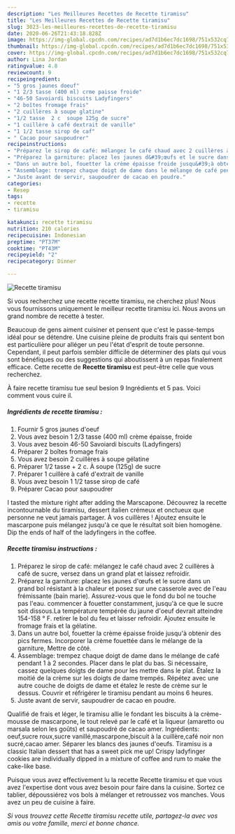 ```yaml
---
description: "Les Meilleures Recettes de Recette tiramisu"
title: "Les Meilleures Recettes de Recette tiramisu"
slug: 3023-les-meilleures-recettes-de-recette-tiramisu
date: 2020-06-26T21:43:18.828Z
image: https://img-global.cpcdn.com/recipes/ad7d1b6ec7dc1698/751x532cq70/recette-tiramisu-photo-principale-de-la-recette.jpg
thumbnail: https://img-global.cpcdn.com/recipes/ad7d1b6ec7dc1698/751x532cq70/recette-tiramisu-photo-principale-de-la-recette.jpg
cover: https://img-global.cpcdn.com/recipes/ad7d1b6ec7dc1698/751x532cq70/recette-tiramisu-photo-principale-de-la-recette.jpg
author: Lina Jordan
ratingvalue: 4.8
reviewcount: 9
recipeingredient:
- "5 gros jaunes doeuf"
- "1 2/3 tasse (400 ml) crme paisse froide"
- "46-50 Savoiardi biscuits Ladyfingers"
- "2 boîtes fromage frais"
- "2 cuillères à soupe glatine"
- "1/2 tasse  2 c  soupe 125g de sucre"
- "1 cuillère à café dextrait de vanille"
- "1 1/2 tasse sirop de caf"
- " Cacao pour saupoudrer"
recipeinstructions:
- "Préparez le sirop de café: mélangez le café chaud avec 2 cuillères à café de sucre, versez dans un grand plat et laissez refroidir."
- "Préparez la garniture: placez les jaunes d&#39;œufs et le sucre dans un grand bol résistant à la chaleur et posez sur une casserole avec de l&#39;eau frémissante (bain marie). Assurez-vous que le fond du bol ne touche pas l&#39;eau. commencer à fouetter constamment, jusqu&#39;à ce que le sucre soit dissous.La température tempérée du jaune d&#39;oeuf devrait atteindre 154-158 ° F. retirer le bol du feu et laisser refroidir. Ajoutez ensuite le fromage frais et la gélatine."
- "Dans un autre bol, fouetter la crème épaisse froide jusqu&#39;à obtenir des pics fermes. Incorporer la crème fouettée dans le mélange de la garniture, Mettre de côté."
- "Assemblage: trempez chaque doigt de dame dans le mélange de café pendant 1 à 2 secondes. Placer dans le plat du bas. Si nécessaire, cassez quelques doigts de dame pour les mettre dans le plat. Étalez la moitié de la crème sur les doigts de dame trempés. Répétez avec une autre couche de doigts de dame et étalez le reste de crème sur le dessus. Couvrir et réfrigérer le tiramisu pendant au moins 6 heures."
- "Juste avant de servir, saupoudrer de cacao en poudre."
categories:
- Resep
tags:
- recette
- tiramisu

katakunci: recette tiramisu 
nutrition: 210 calories
recipecuisine: Indonesian
preptime: "PT37M"
cooktime: "PT43M"
recipeyield: "2"
recipecategory: Dinner

---
```



![Recette tiramisu](https://img-global.cpcdn.com/recipes/ad7d1b6ec7dc1698/751x532cq70/recette-tiramisu-photo-principale-de-la-recette.jpg)

Si vous recherchez une recette recette tiramisu, ne cherchez plus! Nous vous fournissons uniquement le meilleur recette tiramisu ici. Nous avons un grand nombre de recette à tester.

Beaucoup de gens aiment cuisiner et pensent que c'est le passe-temps idéal pour se détendre. Une cuisine pleine de produits frais qui sentent bon est particulière pour alléger un peu l'état d'esprit de toute personne. Cependant, il peut parfois sembler difficile de déterminer des plats qui vous sont bénéfiques ou des suggestions qui aboutissent à un repas finalement efficace. Cette recette de <strong> Recette tiramisu </strong> est peut-être celle que vous recherchez.

<!--inarticleads1-->

À faire recette tiramisu tue seul besion 9 Ingrédients et 5 pas. Voici comment vous cuire il.

##### Ingrédients de recette tiramisu :

1. Fournir 5 gros jaunes d&#39;oeuf
1. Vous avez besoin 1 2/3 tasse (400 ml) crème épaisse, froide
1. Vous avez besoin 46-50 Savoiardi biscuits (Ladyfingers)
1. Préparer 2 boîtes fromage frais
1. Vous avez besoin 2 cuillères à soupe gélatine
1. Préparer 1/2 tasse + 2 c. À soupe (125g) de sucre
1. Préparer 1 cuillère à café d&#39;extrait de vanille
1. Vous avez besoin 1 1/2 tasse sirop de café
1. Préparer  Cacao pour saupoudrer


I tasted the mixture right after adding the Marscapone. Découvrez la recette incontournable du tiramisu, dessert italien crémeux et onctueux que personne ne veut jamais partager. À vos cuillères ! Ajoutez ensuite le mascarpone puis mélangez jusqu&#39;à ce que le résultat soit bien homogène. Dip the ends of half of the ladyfingers in the coffee. 

<!--inarticleads2-->

##### Recette tiramisu instructions :

1. Préparez le sirop de café: mélangez le café chaud avec 2 cuillères à café de sucre, versez dans un grand plat et laissez refroidir.
1. Préparez la garniture: placez les jaunes d&#39;œufs et le sucre dans un grand bol résistant à la chaleur et posez sur une casserole avec de l&#39;eau frémissante (bain marie). Assurez-vous que le fond du bol ne touche pas l&#39;eau. commencer à fouetter constamment, jusqu&#39;à ce que le sucre soit dissous.La température tempérée du jaune d&#39;oeuf devrait atteindre 154-158 ° F. retirer le bol du feu et laisser refroidir. Ajoutez ensuite le fromage frais et la gélatine.
1. Dans un autre bol, fouetter la crème épaisse froide jusqu&#39;à obtenir des pics fermes. Incorporer la crème fouettée dans le mélange de la garniture, Mettre de côté.
1. Assemblage: trempez chaque doigt de dame dans le mélange de café pendant 1 à 2 secondes. Placer dans le plat du bas. Si nécessaire, cassez quelques doigts de dame pour les mettre dans le plat. Étalez la moitié de la crème sur les doigts de dame trempés. Répétez avec une autre couche de doigts de dame et étalez le reste de crème sur le dessus. Couvrir et réfrigérer le tiramisu pendant au moins 6 heures.
1. Juste avant de servir, saupoudrer de cacao en poudre.


Qualifié de frais et léger, le tiramisu allie le fondant les biscuits à la crème-mousse de mascarpone, le tout relevé par le café et la liqueur (amaretto ou marsala selon les goûts) et saupoudré de cacao amer. Ingrédients: oeuf,sucre roux,sucre vanillé,mascarpone,biscuit à la cuillère,café noir non sucré,cacao amer. Séparer les blancs des jaunes d&#39;oeufs. Tiramisu is a classic Italian dessert that has a sweet pick me up! Crispy ladyfinger cookies are individually dipped in a mixture of coffee and rum to make the cake-like base. 

<!--inarticleads1-->

<p>
Puisque vous avez effectivement lu la recette Recette tiramisu et que vous avez l'expertise dont vous avez besoin pour faire dans la cuisine. Sortez ce tablier, dépoussiérez vos bols à mélanger et retroussez vos manches. Vous avez un peu de cuisine à faire.
</p>

<p>
<i>Si vous trouvez cette Recette tiramisu recette utile, partagez-la avec vos amis ou votre famille, merci et bonne chance.</i>
</p>
